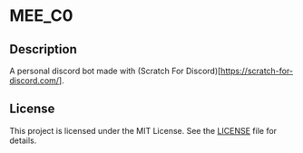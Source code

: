 # MEE_C0

## Description

A personal discord bot made with (Scratch For Discord)[https://scratch-for-discord.com/].

## License

This project is licensed under the MIT License. See the [LICENSE](LICENSE) file for details.
